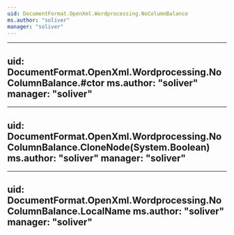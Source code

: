 ```yaml
---
uid: DocumentFormat.OpenXml.Wordprocessing.NoColumnBalance
ms.author: "soliver"
manager: "soliver"
---
```


---
uid: DocumentFormat.OpenXml.Wordprocessing.NoColumnBalance.#ctor
ms.author: "soliver"
manager: "soliver"
---

---
uid: DocumentFormat.OpenXml.Wordprocessing.NoColumnBalance.CloneNode(System.Boolean)
ms.author: "soliver"
manager: "soliver"
---

---
uid: DocumentFormat.OpenXml.Wordprocessing.NoColumnBalance.LocalName
ms.author: "soliver"
manager: "soliver"
---
